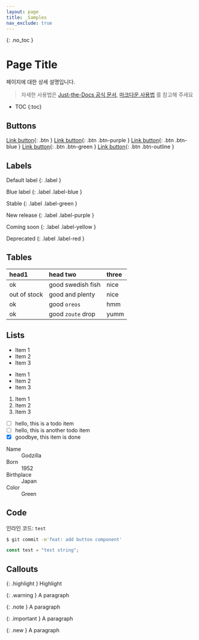 ```yaml
---
layout: page
title: _Samples
nav_exclude: true
---
```



{: .no_toc }
# Page Title

페이지에 대한 상세 설명입니다.

> 자세한 사용법은 [Just-the-Docs 공식 문서](https://just-the-docs.com/), [마크다운 사용법](https://gist.github.com/ihoneymon/652be052a0727ad59601) 를 참고해 주세요

- TOC
{:toc}

## Buttons

[Link button](https://just-the-docs.com){: .btn }
[Link button](https://just-the-docs.com){: .btn .btn-purple }
[Link button](https://just-the-docs.com){: .btn .btn-blue }
[Link button](https://just-the-docs.com){: .btn .btn-green }
[Link button](https://just-the-docs.com){: .btn .btn-outline }

## Labels

Default label
{: .label }

Blue label
{: .label .label-blue }

Stable
{: .label .label-green }

New release
{: .label .label-purple }

Coming soon
{: .label .label-yellow }

Deprecated
{: .label .label-red }

## Tables

| head1        | head two          | three |
| :----------- | :---------------- | :---- |
| ok           | good swedish fish | nice  |
| out of stock | good and plenty   | nice  |
| ok           | good `oreos`      | hmm   |
| ok           | good `zoute` drop | yumm  |

## Lists

- Item 1
- Item 2
- Item 3

* Item 1
* Item 2
* Item 3

1. Item 1
1. Item 2
1. Item 3

- [ ] hello, this is a todo item
- [ ] hello, this is another todo item
- [x] goodbye, this item is done

<dl>
  <dt>Name</dt>
  <dd>Godzilla</dd>
  <dt>Born</dt>
  <dd>1952</dd>
  <dt>Birthplace</dt>
  <dd>Japan</dd>
  <dt>Color</dt>
  <dd>Green</dd>
</dl>

## Code

인라인 코드: `test`

```bash
$ git commit -m'feat: add button component'
```

```js
const test = "test string";
```

## Callouts

{: .highlight }
Highlight

{: .warning }
A paragraph

{: .note }
A paragraph

{: .important }
A paragraph

{: .new }
A paragraph

